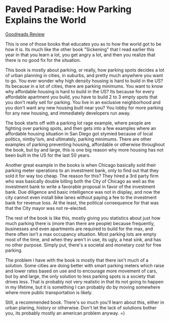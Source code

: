 # Paved Paradise: How Parking Explains the World
[Goodreads Review](https://www.goodreads.com/review/show/6480209930)

This is one of those books that educates you as to how the world got to be how it is. Its much like the other book "Sickening" that I read earlier this year in that you learn a lot, you get angry a lot, and then you realize that there is no good fix for the situation.

This book is mostly about parking, or really, how parking spots decides a lot of urban planning in cities, in suburbs, and pretty much anywhere you want to go. You ever wonder why high density housing is hard to build in the US? Its because in a lot of cities, there are parking minimums. You want to know why affordable housing is hard to build in the US? Its because for every affordable apartment you build, you have to build 2 to 3 empty spots that you don't really sell for parking. You live in an exclusive neighborhood and you don't want any new housing built near you? You lobby for more parking for any new housing, and immediately developers run away.

The book starts off with a parking lot rage example, where people are fighting over parking spots, and then gets into a few examples where an affordable housing situation in San Diego got stymied because of local politics, nimby'ism, and ultimately, parking minimums. There are other examples of parking preventing housing, affordable or otherwise throughout the book, but by and large, this is one big reason why more housing has not been built in the US for the last 50 years.

Another great example in the books is when Chicago basically sold their parking meter operations to an investment bank, only to find out that they sold it for way too cheap. The reason for this? They hired a 3rd party firm who was basically double billing both the City of Chicago as well as the investment bank to write a favorable proposal in favor of the investment bank. Due diligence and basic intelligence was not in display, and now the city cannot even install bike lanes without paying a fee to the investment bank for revenue loss. At the least, the political consequence for that was that the City mayor was not re-elected.

The rest of the book is like this, mostly giving you statistics about just how much parking there is (more than there are people) because frequently, businesses and even apartments are required to build for the max, and there often isn't a max occupancy situation. Most parking lots are empty most of the time, and when they aren't in use, its ugly, a heat sink, and has no other purpose. Simply put, there's a societal and monetary cost for free parking.

The problem i have with the book is mostly that there isn't much of a solution. Some cities are doing better with smart parking meters which raise and lower rates based on use and to encourage more movement of cars, but by and large, the only solution to less parking spots is a society that drives less. That is probably not very realistic in that its not going to happen in my lifetime, but it is something I can probably do by moving somewhere where more public transportation is likely.

Still, a recommended book. There's so much you'll learn about this, either in urban planing, history or otherwise. Don't let the lack of solutions bother you, its probably mostly an american problem anyway. =)
